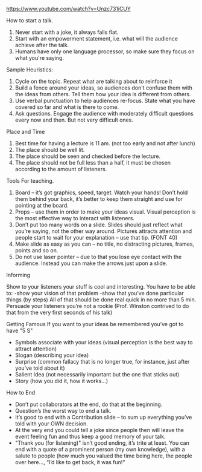 https://www.youtube.com/watch?v=Unzc731iCUY

How to start a talk.

1. Never start with a joke, it always falls flat.
2. Start with an empowerment statement, i.e. what will the audience achieve after the talk.
3. Humans have only one language processor, so make sure they focus on what you're saying.

Sample Heuristics:

1. Cycle on the topic. Repeat what are talking about to reinforce it
2. Build a fence around your ideas, so audiences don't confuse them with the ideas from others. Tell them how your idea is different from others.
3. Use verbal punctuation to help audiences re-focus. State what you have covered so far and what is there to come.
4. Ask questions. Engage the audience with moderately difficult questions every now and then. But not very difficult ones.

Place and Time

1. Best time for having a lecture is 11 am.
 (not too early and not after lunch)
2. The place should be well lit.
3. The place should be seen and checked before the lecture.
4. The place should not be full less than a half, it must be chosen according to the amount of listeners.

Tools
For teaching.
1. Board – it’s got graphics, speed, target. Watch your hands! Don’t hold them behind your back, it’s better to keep them straight and use for pointing at the board. 
2. Props – use them in order to make your ideas visual. Visual perception is the most effective way to interact with listeners.
3. Don’t put too many words on a slide. Slides should just reflect what you’re saying, not the other way around. Pictures attracts attention and people start to wait for your explanation – use that tip. (FONT 40)
4. Make slide as easy as you can – no title, no distracting pictures, frames, points and so on.
5. Do not use laser pointer – due to that you lose eye contact with the audience. Instead you can make the arrows just upon a slide. 

Informing
 
Show to your listeners your stuff is cool and interesting.
You have to be able to:
-show your vision of that problem
-show that you’ve done particular things (by steps)
All of that should be done real quick in no more than 5 min.
Persuade your listeners you’re not a rookie (Prof. Winston contrived to do that from the very first seconds of his talk)

Getting Famous
If you want to your ideas be remembered you’ve got to have
 "5 S"


- Symbols associate with your ideas (visual perception is the best way to attract attention)
- Slogan (describing your idea)
- Surprise (common fallacy that is no longer true, for instance, just after you’ve told about it)
- Salient Idea (not necessarily important but the one that sticks out)
- Story (how you did it, how it works…)

How to End

- Don’t put collaborators at the end, do that at the beginning.
- Question’s the worst way to end a talk.
- It’s good to end with a Contribution slide – to sum up everything you’ve told with your OWN decision.
- At the very end you could tell a joke since people then will leave the event feeling fun and thus keep a good memory of your talk.
- "Thank you (for listening)" isn’t good ending, it’s trite at least. You can end with a quote of a prominent person (my own knowledge), with a salute to people (how much you valued the time being here, the people over here..., “I’d like to get back, it was fun!”

